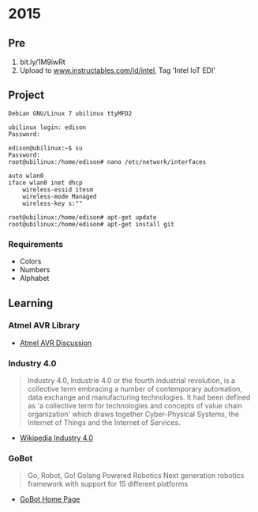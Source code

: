 2015
==

## Pre

1. bit.ly/1M9iwRt
2. Upload to www.instructables.com/id/intel, Tag 'Intel IoT EDI'

## Project


    Debian GNU/Linux 7 ubilinux ttyMFD2

    ubilinux login: edison
    Password:
    
    edison@ubilinux:~$ su
    Password:
    root@ubilinux:/home/edison# nano /etc/network/interfaces
    
    auto wlan0
    iface wlan0 inet dhcp
        wireless-essid itesm
        wireless-mode Managed
        wireless-key s:""
    
    root@ubilinux:/home/edison# apt-get update
    root@ubilinux:/home/edison# apt-get install git
    

### Requirements

- Colors
- Numbers
- Alphabet

## Learning

### Atmel AVR Library

- [Atmel AVR Discussion](https://communities.intel.com/message/222309)

### Industry 4.0

> Industry 4.0, Industrie 4.0 or the fourth industrial revolution, is a collective term embracing a number of contemporary automation, data exchange and manufacturing technologies. It had been defined as 'a collective term for technologies and concepts of value chain organization' which draws together Cyber-Physical Systems, the Internet of Things and the Internet of Services.

- [Wikipedia Industry 4.0](https://en.wikipedia.org/wiki/Industry_4.0)

### GoBot

> Go, Robot, Go! Golang Powered Robotics
> Next generation robotics framework with support for 15 different platforms

- [GoBot Home Page](http://gobot.io/)
